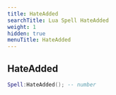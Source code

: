 ```yaml
---
title: HateAdded
searchTitle: Lua Spell HateAdded
weight: 1
hidden: true
menuTitle: HateAdded
---
```

## HateAdded
```lua
Spell:HateAdded(); -- number
```